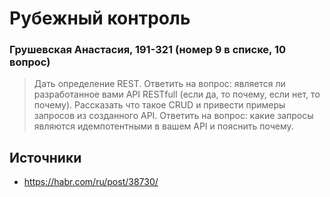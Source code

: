 # Рубежный контроль
### Грушевская Анастасия, 191-321 (номер 9 в списке, 10 вопрос)


>Дать определение REST. Ответить на вопрос: является ли разработанное вами API RESTfull (если да, то почему, если нет, то почему). Рассказать что такое CRUD и привести примеры запросов из созданного API. Ответить на вопрос: какие запросы являются идемпотентными в вашем API и пояснить почему.

## Источники
- https://habr.com/ru/post/38730/
